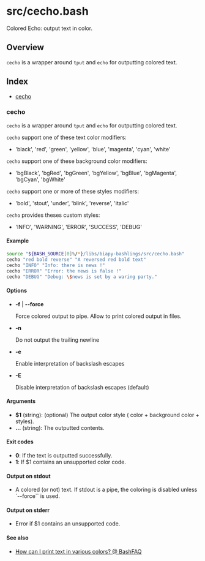 # src/cecho.bash

Colored Echo: output text in color.

## Overview

`cecho` is a wrapper around `tput` and `echo` for outputting colored text.

## Index

* [cecho](#cecho)

### cecho

`cecho` is a wrapper around `tput` and `echo` for outputting colored text.

`cecho` support one of these text color modifiers:

* 'black', 'red', 'green', 'yellow', 'blue', 'magenta', 'cyan', 'white'

`cecho` support one of these background color modifiers:

* 'bgBlack', 'bgRed', 'bgGreen', 'bgYellow', 'bgBlue', 'bgMagenta', 'bgCyan', 'bgWhite'

`cecho` support one or more of these styles modifiers:

* 'bold', 'stout', 'under', 'blink', 'reverse', 'italic'

`cecho` provides theses custom styles:

* 'INFO', 'WARNING', 'ERROR', 'SUCCESS', 'DEBUG'

#### Example

```bash
source "${BASH_SOURCE[0]%/*}/libs/biapy-bashlings/src/cecho.bash"
cecho "red bold reverse" "A reversed red bold text"
cecho "INFO" "Info: there is news !"
cecho "ERROR" "Error: the news is false !"
cecho "DEBUG" "Debug: \$news is set by a waring party."
```

#### Options

* **-f** | **--force**

  Force colored output to pipe. Allow to print colored output in files.

* **-n**

  Do not output the trailing newline

* **-e**

  Enable interpretation of backslash escapes

* **-E**

  Disable interpretation of backslash escapes (default)

#### Arguments

* **$1** (string): (optional) The output color style ( color + background color + styles).
* **...** (string): The outputted contents.

#### Exit codes

* **0**: If the text is outputted successfully.
* **1**: If $1 contains an unsupported color code.

#### Output on stdout

* A colored (or not) text. If stdout is a pipe, the coloring is disabled unless `--force`` is used.

#### Output on stderr

* Error if $1 contains an unsupported code.

#### See also

* [How can I print text in various colors? @ BashFAQ](http://mywiki.wooledge.org/BashFAQ/037)

